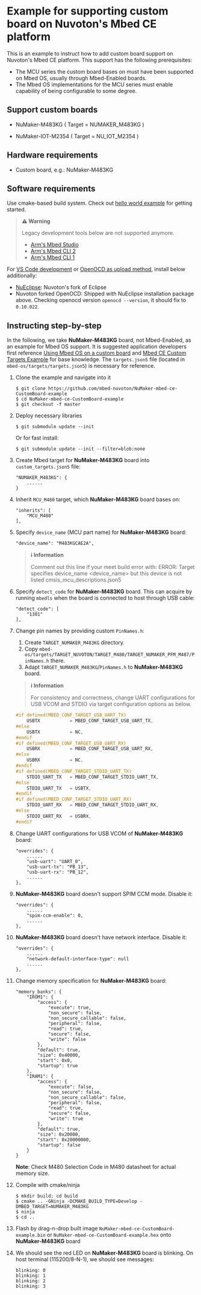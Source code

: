 # Example for supporting custom board on Nuvoton's Mbed CE platform

This is an example to instruct how to add custom board support on Nuvoton's Mbed CE platform.
This support has the following prerequisites:

-   The MCU series the custom board bases on must have been supported on Mbed OS, usually through Mbed-Enabled boards.
-   The Mbed OS implementations for the MCU series must enable capability of being configurable to some degree.

## Support custom boards

-   NuMaker-M483KG  ( Target = NUMAKER_M483KG )
    
-   NuMaker-IOT-M2354  ( Target = NU_IOT_M2354 )

## Hardware requirements

-   Custom board, e.g.: NuMaker-M483KG

## Software requirements

Use cmake-based build system.
Check out [hello world example](https://github.com/mbed-ce/mbed-ce-hello-world) for getting started.

> **⚠️ Warning**
>
> Legacy development tools below are not supported anymore.
> - [Arm's Mbed Studio](https://os.mbed.com/docs/mbed-os/v6.15/build-tools/mbed-studio.html)
> - [Arm's Mbed CLI 2](https://os.mbed.com/docs/mbed-os/v6.15/build-tools/mbed-cli-2.html)
> - [Arm's Mbed CLI 1](https://os.mbed.com/docs/mbed-os/v6.15/tools/developing-mbed-cli.html)

For [VS Code development](https://github.com/mbed-ce/mbed-os/wiki/Project-Setup:-VS-Code)
or [OpenOCD as upload method](https://github.com/mbed-ce/mbed-os/wiki/Upload-Methods#openocd),
install below additionally:

-   [NuEclipse](https://github.com/OpenNuvoton/Nuvoton_Tools#numicro-software-development-tools): Nuvoton's fork of Eclipse
-   Nuvoton forked OpenOCD: Shipped with NuEclipse installation package above.
    Checking openocd version `openocd --version`, it should fix to `0.10.022`.

## Instructing step-by-step

In the following, we take **NuMaker-M483KG** board, not Mbed-Enabled, as an example for Mbed OS support.
It is suggested application developers first reference
[Using Mbed OS on a custom board](https://os.mbed.com/docs/mbed-os/v6.16/porting/porting-custom-boards.html)
and
[Mbed CE Custom Targets Example](https://github.com/mbed-ce/mbed-ce-custom-targets)
for base knowledge.
The `targets.json5` file (located in `mbed-os/targets/targets.json5`) is necessary for reference.

1.  Clone the example and navigate into it
    ```
    $ git clone https://github.com/mbed-nuvoton/NuMaker-mbed-ce-CustomBoard-example
    $ cd NuMaker-mbed-ce-CustomBoard-example
    $ git checkout -f master
    ```

1.  Deploy necessary libraries
    ```
    $ git submodule update --init
    ```
    Or for fast install:
    ```
    $ git submodule update --init --filter=blob:none
    ```

1.  Create Mbed target for **NuMaker-M483KG** board into `custom_targets.json5` file:

    ```json55
    "NUMAKER_M483KG": {
        ......
    }
    ```

1.  Inherit `MCU_M480` target, which **NuMaker-M483KG** board bases on:
    ```json55
    "inherits": [
        "MCU_M480"
    ],
    ```

1.  Specify `device_name` (MCU part name) for **NuMaker-M483KG** board:
    ```json55
    "device_name": "M483KGCAE2A",
    ```

    > **ℹ️ Information**
    >
    > Comment out this line if your meet build error with:
    > ERROR: Target specifies device_name <device_name> but this device is not
    > listed cmsis_mcu_descriptions.json5

1.  Specify `detect_code` for **NuMaker-M483KG** board. This can acquire by running `mbedls` when the board is connected to host through USB cable:
    ```json55
    "detect_code": [
        "1301"
    ],
    ```

1.  Change pin names by providing custom `PinNames.h`:
    1.  Create `TARGET_NUMAKER_M483KG` directory.
    1.  Copy `mbed-os/targets/TARGET_NUVOTON/TARGET_M480/TARGET_NUMAKER_PFM_M487/PinNames.h` there.
    1.  Adapt `TARGET_NUMAKER_M483KG`/`PinNames.h` to **NuMaker-M483KG** board.

    > **ℹ️ Information**
    >
    > For consistency and correctness, change UART configurations for USB VCOM and STDIO via target configuration options as below.
    ```C++
    #if defined(MBED_CONF_TARGET_USB_UART_TX)
        USBTX           = MBED_CONF_TARGET_USB_UART_TX,
    #else
        USBTX           = NC,
    #endif
    #if defined(MBED_CONF_TARGET_USB_UART_RX)
        USBRX           = MBED_CONF_TARGET_USB_UART_RX,
    #else
        USBRX           = NC,
    #endif
    #if defined(MBED_CONF_TARGET_STDIO_UART_TX)
        STDIO_UART_TX   = MBED_CONF_TARGET_STDIO_UART_TX,
    #else
        STDIO_UART_TX   = USBTX,
    #endif
    #if defined(MBED_CONF_TARGET_STDIO_UART_RX)
        STDIO_UART_RX   = MBED_CONF_TARGET_STDIO_UART_RX,
    #else
        STDIO_UART_RX   = USBRX,
    #endif
    ```

1.  Change UART configurations for USB VCOM of **NuMaker-M483KG** board:
    ```json55
    "overrides": {
        ......
        "usb-uart": "UART_0",
        "usb-uart-tx": "PB_13",
        "usb-uart-rx": "PB_12",
        ......
    },
    ```

1.  **NuMaker-M483KG** board doesn't support SPIM CCM mode. Disable it:
    ```json55
    "overrides": {
        ......
        "spim-ccm-enable": 0,
        ......
    },
    ```

1.  **NuMaker-M483KG** board doesn't have network interface. Disable it:
    ```json55
    "overrides": {
        ......
        "network-default-interface-type": null
        ......
    },
    ```

1.  Change memory specification for **NuMaker-M483KG** board:
    ```json55
    "memory_banks": {
        "IROM1": {
            "access": {
                "execute": true,
                "non_secure": false,
                "non_secure_callable": false,
                "peripheral": false,
                "read": true,
                "secure": false,
                "write": false
            },
            "default": true,
            "size": 0x40000,
            "start": 0x0,
            "startup": true
        },
        "IRAM1": {
            "access": {
                "execute": false,
                "non_secure": false,
                "non_secure_callable": false,
                "peripheral": false,
                "read": true,
                "secure": false,
                "write": true
            },
            "default": true,
            "size": 0x20000,
            "start": 0x20000000,
            "startup": false
        }
    }
    ```

    **Note**: Check M480 Selection Code in M480 datasheet for actual memory size.

1.  Compile with cmake/ninja
    ```
    $ mkdir build; cd build
    $ cmake .. -GNinja -DCMAKE_BUILD_TYPE=Develop -DMBED_TARGET=NUMAKER_M483KG
    $ ninja
    $ cd ..
    ```

1.  Flash by drag-n-drop built image `NuMaker-mbed-ce-CustomBoard-example.bin` or `NuMaker-mbed-ce-CustomBoard-example.hex` onto **NuMaker-M483KG** board

1.  We should see the red LED on **NuMaker-M483KG** board is blinking. On host terminal (115200/8-N-1), we should see messages:
    ```
    blinking: 0
    blinking: 1
    blinking: 2
    blinking: 3
    ```
